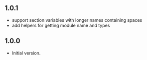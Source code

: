 ## 1.0.1

- support section variables with longer names containing spaces
- add helpers for getting module name and types
## 1.0.0

- Initial version.
